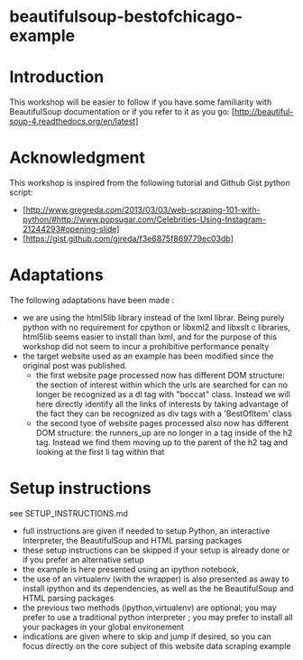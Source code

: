beautifulsoup-bestofchicago-example
===================================

# Introduction

This workshop will be easier to follow if you have some familiarity with BeautifulSoup documentation or if you refer to it as you go: [http://beautiful-soup-4.readthedocs.org/en/latest]  

# Acknowledgment

This workshop is inspired from the following tutorial and Github Gist python script:  

* [http://www.gregreda.com/2013/03/03/web-scraping-101-with-python/#http://www.popsugar.com/Celebrities-Using-Instagram-21244293#opening-slide]  
* [https://gist.github.com/gjreda/f3e6875f869779ec03db]  

# Adaptations  

The following adaptations have been made : 

* we are using the html5lib library instead of the lxml librar. Being purely python with no requirement for cpython or libxml2 and libxslt c libraries, html5lib seems easier to install than lxml, and for the purpose of this workshop  did not seem to incur a prohibitive performance penalty  
* the target website used as an example has been modified since the original post was published.  
  * the first website page processed now has different DOM structure: the section of interest within which the urls are searched for can no longer be recognized as a dl tag with \"boccat\" class. Instead we will here directly identify all the links of interests by taking advantage of the fact they can be recognized as div tags with a 'BestOfItem' class  
  * the second tyoe of website pages processed also now has different DOM structure: the runners_up are no longer in a tag inside of the h2 tag. Instead we find them moving up to the parent of the h2 tag and looking at the first li tag within that  

# Setup instructions

see SETUP_INSTRUCTIONS.md

- full instructions are given if needed to setup Python, an interactive Interpreter, the BeautifulSoup and HTML parsing packages
- these setup instructions can be skipped if your setup is already done or if you prefer an alternative setup
- the example is here presented using an ipython notebook,
- the use of an virtualenv (with the wrapper) is also presented as away to install ipython and its dependencies, as well as the he BeautifulSoup and HTML parsing packages
- the previous two methods (ipython,virtualenv) are optional; you may prefer to use a traditional python interpreter ; you may prefer to install all your packages in your global environement 
- indications are given where to skip and jump if desired, so you can focus directly on the core subject of this website data scraping example